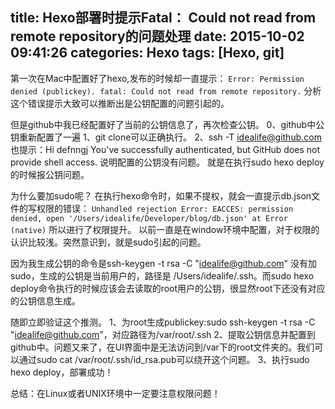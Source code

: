 title: Hexo部署时提示Fatal： Could not read from remote repository的问题处理
date: 2015-10-02 09:41:26
categories: Hexo
tags: [Hexo, git]
---

第一次在Mac中配置好了hexo,发布的时候却一直提示：
`Error: Permission denied (publickey).
fatal: Could not read from remote repository.`
分析这个错误提示大致可以推断出是公钥配置的问题引起的。

但是github中我已经配置好了当前的公钥信息了，再次检查公钥。
0、github中公钥重新配置了一遍
1、git clone可以正确执行。
2、ssh -T idealife@github.com
也提示：Hi defnngj You've successfully authenticated, but GitHub does not provide shell access. 
说明配置的公钥没有问题。
就是在执行sudo hexo deploy的时候报公钥问题。
<!--more-->
为什么要加sudo呢？
在执行hexo命令时，如果不提权，就会一直提示db.json文件的写权限的错误：
`Unhandled rejection Error: EACCES: permission denied, open '/Users/idealife/Developer/blog/db.json'
    at Error (native)`
所以进行了权限提升。
以前一直是在window环境中配置，对于权限的认识比较浅。突然意识到，就是sudo引起的问题。

因为我生成公钥的命令是ssh-keygen -t rsa -C "idealife@github.com"
没有加sudo，生成的公钥是当前用户的，路径是 /Users/idealife/.ssh。而sudo hexo deploy命令执行的时候应该会去读取的root用户的公钥，很显然root下还没有对应的公钥信息生成。

随即立即验证这个推测。
1、为root生成publickey:sudo ssh-keygen -t rsa -C "idealife@github.com"，对应路径为/var/root/.ssh
2、提取公钥信息并配置到github中。问题又来了，在UI界面中是无法访问到/var下的root文件夹的。我们可以通过sudo cat /var/root/.ssh/id_rsa.pub可以绕开这个问题。
3、执行sudo hexo deploy，部署成功！

总结：在Linux或者UNIX环境中一定要注意权限问题！

